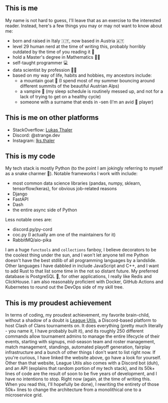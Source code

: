 ## This is me

My name is not hard to guess, I'll leave that as an exercise to the interested reader. Instead, here's a few things you may or may not want to know about me:
- born and raised in Italy 🇮🇹, now based in Austria 🇦🇹
- level 29 human nerd at the time of writing this, probably horribly outdated by the time of you reading it 🧓
- hold a Master's degree in Mathematics 👨‍🏫
- self-taught programmer 💻
- data scientist by profession 👨‍💻
- based on my way of life, habits and hobbies, my ancestors include:
  - a mountain goat 🐐 (I spend most of my summer bouncing around different summits of the beautiful Austrian Alps)
  - a vampire 🦇 (my sleep schedule is routinely messed up, and not for a lack of trying to get on a healthy cycle)
  - someone with a surname that ends in -sen (I'm an avid 🏸 player)
 
## This is me on other platforms

- StackOverflow: [Lukas Thaler](https://stackoverflow.com/users/10293548/lukas-thaler)
- Discord: @strange.dev
- Instagram: [lks.thaler](https://www.instagram.com/lks.thaler)

## This is my code

My tech stack is mostly Python (to the point I am jokingly referring to myself as a snake charmer 🐍). Notable frameworks I work with include:
- most common data science libraries (pandas, numpy, sklearn, tensorflow/keras), for obvious job-related reasons
- Django
- FastAPI
- Dash
- the entire async side of Python

Less notable ones are:
- discord.py/py-cord
- coc.py (I actually am one of the maintainers for it)
- RabbitMQ/aio-pika

I am a huge `functools` and `collections` fanboy, I believe decorators to be the coolest thing under the sun, and I won't let anyone tell me Python doesn't
have the best stdlib of all programming languages by a landslide. Other languages I have dabbled in include JavaScript and C++, and I want to add Rust to
that list some time in the not so distant future. My preferred database is PostgreSQL 🐘, for other applications, I really like Redis and ClickHouse. I am
also reasonably proficient with Docker, GitHub Actions and Kubernetes to round out the DevOps side of my skill tree.

## This is my proudest achievement

In terms of coding, my proudest achievement, my favorite brain-child, without a shadow of a doubt is [League Utils](https://leagueutils.com), a Discord-based
platform to host Clash of Clans tournaments on. It does everything (pretty much literally - you name it, I have probably built it), and its roughly 250 different 
commands allow tournament admins to manage the entire lifecycle of their events, starting with signups, mid-season team and roster management, match management,
standings, automated playoff generation, fairplay infrastructure and a bunch of other things I don't want to list right now. If you're curious, I have linked the
website above, go have a look for yourself. Other than that website, League Utils also comes with a Discord bot (duh), and an API (explains that random portion of
my tech stack), and its 50k+ lines of code are the result of soon to be five years of development, and I have no intentions to stop. Right now (again, at the time
of writing this. When you read this, I'll hopefully be done), I rewriting the entirety of those 50k+ lines to change the architecture from a monolithical one to a
microservice grid.
